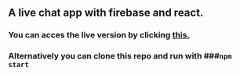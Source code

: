 ## A live chat app with firebase and react.
### You can acces the live version by clicking [this.](https://live-chat-app-96847.web.app/)
### Alternatively you can clone this repo and run with ###`npm start`

